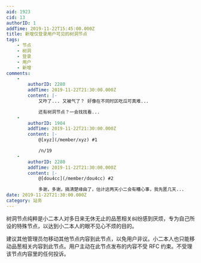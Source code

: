 ```yaml
---
aid: 1923
cid: 13
authorID: 1
addTime: 2019-11-22T15:45:00.000Z
title: 新增仅登录用户可见的树洞节点
tags:
    - 节点
    - 树洞
    - 登录
    - 用户
    - 新增
comments:
    -
        authorID: 2280
        addTime: 2019-11-22T21:30:00.000Z
        content: |-
            又咋了... 又被气了？ 好像在不同时区吃瓜可真难...

            还有树洞节点？一会找找看...
    -
        authorID: 1904
        addTime: 2019-11-22T21:30:00.000Z
        content: |-
            @[xyz](/member/xyz) #1

            /n/19
    -
        authorID: 2280
        addTime: 2019-11-22T21:30:00.000Z
        content: |-
            @[dou4cc](/member/dou4cc) #2

            多谢，多谢，搞清楚缘由了，估计这两天小二会有糟心事，我先匿几天...
date: 2019-11-22T21:30:00.000Z
category: 站务
---
```


树洞节点纯粹是小二本人对多日来无休无止的品葱相关纠纷感到厌烦，专为自己所设的特殊节点，以达到小二本人的眼不见心不烦的目的。

建议其他管理员勿移动其他节点内容到此节点，以免用户非议。小二本人也只能移动品葱相关内容到此节点。用户主动在此节点发布的内容不受 RFC 约束。不受理该节点内容里的任何投诉。
